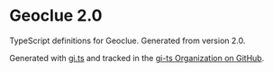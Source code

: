 # Geoclue 2.0

TypeScript definitions for Geoclue. Generated from version 2.0.

Generated with [gi.ts](https://gitlab.gnome.org/ewlsh/gi.ts) and tracked in the [gi-ts Organization on GitHub](https://github.com/gi-ts).

